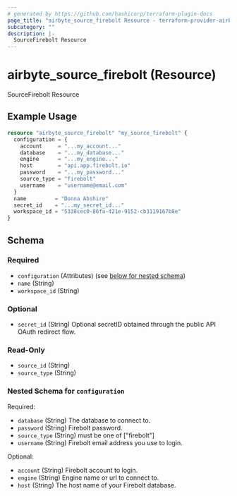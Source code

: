 ```yaml
---
# generated by https://github.com/hashicorp/terraform-plugin-docs
page_title: "airbyte_source_firebolt Resource - terraform-provider-airbyte"
subcategory: ""
description: |-
  SourceFirebolt Resource
---
```


# airbyte_source_firebolt (Resource)

SourceFirebolt Resource

## Example Usage

```terraform
resource "airbyte_source_firebolt" "my_source_firebolt" {
  configuration = {
    account     = "...my_account..."
    database    = "...my_database..."
    engine      = "...my_engine..."
    host        = "api.app.firebolt.io"
    password    = "...my_password..."
    source_type = "firebolt"
    username    = "username@email.com"
  }
  name         = "Donna Abshire"
  secret_id    = "...my_secret_id..."
  workspace_id = "5338cec0-86fa-421e-9152-cb3119167b8e"
}
```

<!-- schema generated by tfplugindocs -->
## Schema

### Required

- `configuration` (Attributes) (see [below for nested schema](#nestedatt--configuration))
- `name` (String)
- `workspace_id` (String)

### Optional

- `secret_id` (String) Optional secretID obtained through the public API OAuth redirect flow.

### Read-Only

- `source_id` (String)
- `source_type` (String)

<a id="nestedatt--configuration"></a>
### Nested Schema for `configuration`

Required:

- `database` (String) The database to connect to.
- `password` (String) Firebolt password.
- `source_type` (String) must be one of ["firebolt"]
- `username` (String) Firebolt email address you use to login.

Optional:

- `account` (String) Firebolt account to login.
- `engine` (String) Engine name or url to connect to.
- `host` (String) The host name of your Firebolt database.


